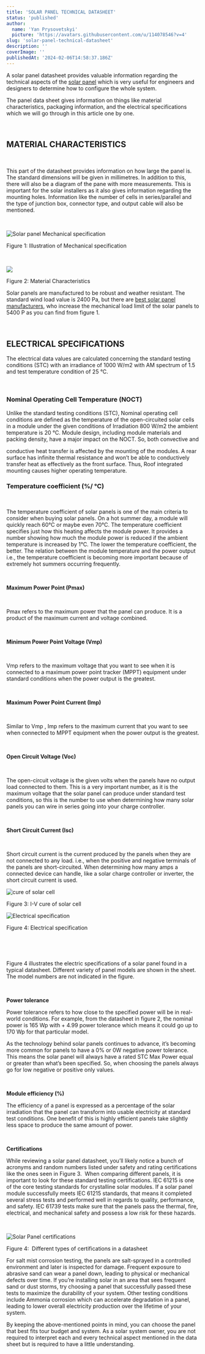 ```yaml
---
title: 'SOLAR PANEL TECHNICAL DATASHEET'
status: 'published'
author:
  name: 'Yan Prysovetskyi'
  picture: 'https://avatars.githubusercontent.com/u/114078546?v=4'
slug: 'solar-panel-technical-datasheet'
description: ''
coverImage: ''
publishedAt: '2024-02-06T14:58:37.186Z'
---
```


A solar panel datasheet provides valuable information regarding the technical aspects of the [solar panel](https://ae-solar.com/products-list/) which is very useful for engineers and designers to determine how to configure the whole system.

The panel data sheet gives information on things like material characteristics, packaging information, and the electrical specifications which we will go through in this article one by one.

 

## **MATERIAL CHARACTERISTICS** 

 

This part of the datasheet provides information on how large the panel is. The standard dimensions will be given in millimetres. In addition to this, there will also be a diagram of the pane with more measurements. This is important for the solar installers as it also gives information regarding the mounting holes. Information like the number of cells in series/parallel and the type of junction box, connector type, and output cable will also be mentioned.

 

![Solar panel Mechanical specification](https://ae-solar.com/wp-content/uploads/2021/06/image002.jpg)

Figure 1: Illustration of Mechanical specification

 

![](https://ae-solar.com/wp-content/uploads/2021/06/image001-1.png)

Figure 2: Material Characteristics

Solar panels are manufactured to be robust and weather resistant. The standard wind load value is 2400 Pa, but there are [best solar panel manufacturers](https://ae-solar.com/), who increase the mechanical load limit of the solar panels to 5400 P as you can find from figure 1.

 

## **ELECTRICAL SPECIFICATIONS**

The electrical data values are calculated concerning the standard testing conditions (STC) with an irradiance of 1000 W/m2 with AM spectrum of 1.5 and test temperature condition of 25 °C.

 

### **Nominal Operating Cell Temperature (NOCT)**

Unlike the standard testing conditions (STC), Nominal operating cell conditions are defined as the temperature of the open-circuited solar cells in a module under the given conditions of Irradiation 800 W/m2 the ambient temperature is 20 °C. Module design, including module materials and packing density, have a major impact on the NOCT. So, both convective and

conductive heat transfer is affected by the mounting of the modules. A rear surface has infinite thermal resistance and won’t be able to conductively transfer heat as effectively as the front surface. Thus, Roof integrated mounting causes higher operating temperature.

### **Temperature coefficient (%/ °C)**

 

The temperature coefficient of solar panels is one of the main criteria to consider when buying solar panels. On a hot summer day, a module will quickly reach 60°C or maybe even 70°C. The temperature coefficient specifies just how this heating affects the module power. It provides a number showing how much the module power is reduced if the ambient temperature is increased by 1°C. The lower the temperature coefficient, the better. The relation between the module temperature and the power output i.e., the temperature coefficient is becoming more important because of extremely hot summers occurring frequently.

 

**Maximum Power Point (Pmax)**

 

Pmax refers to the maximum power that the panel can produce. It is a product of the maximum current and voltage combined.

 

**Minimum Power Point Voltage (Vmp)**

 

Vmp refers to the maximum voltage that you want to see when it is connected to a maximum power point tracker (MPPT) equipment under standard conditions when the power output is the greatest.

 

**Maximum Power Point Current (Imp)**

 

Similar to Vmp , Imp refers to the maximum current that you want to see when connected to MPPT equipment when the power output is the greatest.

 

**Open Circuit Voltage (Voc)**

 

The open-circuit voltage is the given volts when the panels have no output load connected to them. This is a very important number, as it is the maximum voltage that the solar panel can produce under standard test conditions, so this is the number to use when determining how many solar panels you can wire in series going into your charge controller.

 

**Short Circuit Current (Isc)**

 

Short circuit current is the current produced by the panels when they are not connected to any load. i.e., when the positive and negative terminals of the panels are short-circuited. When determining how many amps a connected device can handle, like a solar charge controller or inverter, the short circuit current is used.

![cure of solar cell](https://ae-solar.com/wp-content/uploads/2021/06/image003-1.jpg)

Figure 3: I-V cure of solar cell

![Electrical specification](https://ae-solar.com/wp-content/uploads/2021/06/image004.png)

Figure 4: Electrical specification

 

 

Figure 4 illustrates the electric specifications of a solar panel found in a typical datasheet. Different variety of panel models are shown in the sheet. The model numbers are not indicated in the figure.

 

**Power tolerance** 

Power tolerance refers to how close to the specified power will be in real-world conditions. For example, from the datasheet in figure 2, the nominal power is 165 Wp with + 4.99 power tolerance which means it could go up to 170 Wp for that particular model.

As the technology behind solar panels continues to advance, it’s becoming more common for panels to have a 0% or 0W negative power tolerance. This means the solar panel will always have a rated STC Max Power equal or greater than what’s been specified. So, when choosing the panels always go for low negative or positive only values.

 

**Module efficiency (%)**

The efficiency of a panel is expressed as a percentage of the solar irradiation that the panel can transform into usable electricity at standard test conditions. One benefit of this is highly efficient panels take slightly less space to produce the same amount of power.

 

**Certifications** 

While reviewing a solar panel datasheet, you’ll likely notice a bunch of acronyms and random numbers listed under safety and rating certifications like the ones seen in Figure 3.  When comparing different panels, it is important to look for these standard testing certifications. IEC 61215 is one of the core testing standards for crystalline solar modules. If a solar panel module successfully meets IEC 61215 standards, that means it completed several stress tests and performed well in regards to quality, performance, and safety. IEC 61739 tests make sure that the panels pass the thermal, fire, electrical, and mechanical safety and possess a low risk for these hazards.

 

![Solar Panel certifications](https://ae-solar.com/wp-content/uploads/2021/06/image005-1.jpg)

Figure 4:  Different types of certifications in a datasheet

For salt mist corrosion testing, the panels are salt-sprayed in a controlled environment and later is inspected for damage. Frequent exposure to abrasive sand can wear a panel down, leading to physical or mechanical defects over time. If you’re installing solar in an area that sees frequent sand or dust storms, try choosing a panel that successfully passed these tests to maximize the durability of your system. Other testing conditions include Ammonia corrosion which can accelerate degradation in a panel, leading to lower overall electricity production over the lifetime of your system.

By keeping the above-mentioned points in mind, you can choose the panel that best fits tour budget and system. As a solar system owner, you are not required to interpret each and every technical aspect mentioned in the data sheet but is required to have a little understanding.